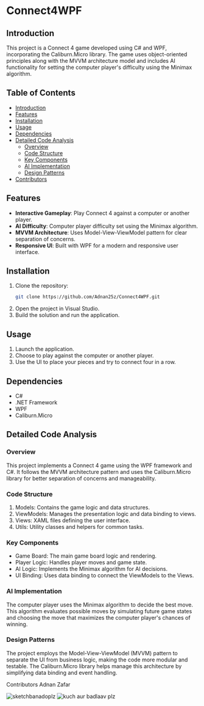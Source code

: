 # Connect4WPF

## Introduction
This project is a Connect 4 game developed using C# and WPF, incorporating the Caliburn.Micro library. The game uses object-oriented principles along with the MVVM architecture model and includes AI functionality for setting the computer player's difficulty using the Minimax algorithm.

## Table of Contents
- [Introduction](#introduction)
- [Features](#features)
- [Installation](#installation)
- [Usage](#usage)
- [Dependencies](#dependencies)
- [Detailed Code Analysis](#detailed-code-analysis)
  - [Overview](#overview)
  - [Code Structure](#code-structure)
  - [Key Components](#key-components)
  - [AI Implementation](#ai-implementation)
  - [Design Patterns](#design-patterns)
- [Contributors](#contributors)

## Features
- **Interactive Gameplay**: Play Connect 4 against a computer or another player.
- **AI Difficulty**: Computer player difficulty set using the Minimax algorithm.
- **MVVM Architecture**: Uses Model-View-ViewModel pattern for clear separation of concerns.
- **Responsive UI**: Built with WPF for a modern and responsive user interface.

## Installation

1. Clone the repository:
   ```bash
   git clone https://github.com/Adnan25z/Connect4WPF.git
2. Open the project in Visual Studio.
3. Build the solution and run the application.

## Usage
1. Launch the application.
2. Choose to play against the computer or another player.
3. Use the UI to place your pieces and try to connect four in a row.

## Dependencies
- C#
- .NET Framework
- WPF
- Caliburn.Micro

## Detailed Code Analysis
### Overview
This project implements a Connect 4 game using the WPF framework and C#. It follows the MVVM architecture pattern and uses the Caliburn.Micro library for better separation of concerns and manageability.

### Code Structure
1. Models: Contains the game logic and data structures.
2. ViewModels: Manages the presentation logic and data binding to views.
3. Views: XAML files defining the user interface.
4. Utils: Utility classes and helpers for common tasks.
   
### Key Components
- Game Board: The main game board logic and rendering.
- Player Logic: Handles player moves and game state.
- AI Logic: Implements the Minimax algorithm for AI decisions.
- UI Binding: Uses data binding to connect the ViewModels to the Views.

### AI Implementation
The computer player uses the Minimax algorithm to decide the best move. This algorithm evaluates possible moves by simulating future game states and choosing the move that maximizes the computer player's chances of winning.

### Design Patterns
The project employs the Model-View-ViewModel (MVVM) pattern to separate the UI from business logic, making the code more modular and testable. The Caliburn.Micro library helps manage this architecture by simplifying data binding and event handling.

Contributors
Adnan Zafar

![sketchbanadoplz](https://user-images.githubusercontent.com/100885766/179673658-22ed95be-c916-4d50-b4cd-6f1bed9da3df.png)
![kuch aur badlaav plz](https://user-images.githubusercontent.com/100885766/179673688-1cde9a7a-11d0-4b84-a4d7-e4a68a092669.png)
